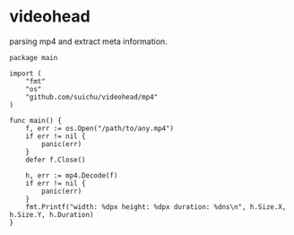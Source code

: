 # videohead

parsing mp4 and extract meta information.

```
package main

import (
	"fmt"
	"os"
	"github.com/suichu/videohead/mp4"
)

func main() {
	f, err := os.Open("/path/to/any.mp4")
	if err != nil {
		panic(err)
	}
	defer f.Close()

	h, err := mp4.Decode(f)
	if err != nil {
		panic(err)
	}
	fmt.Printf("width: %dpx height: %dpx duration: %dns\n", h.Size.X, h.Size.Y, h.Duration)
}
```
